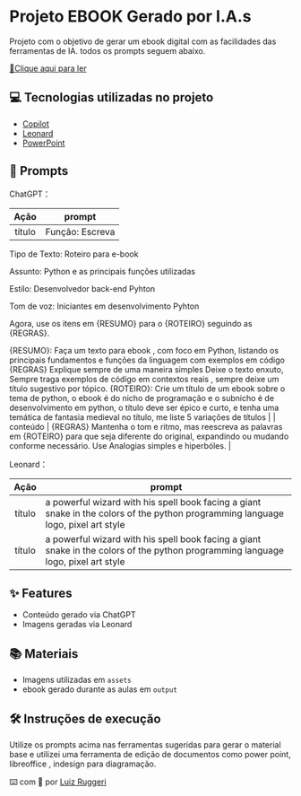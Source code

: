 # Projeto EBOOK Gerado por I.A.s

Projeto com o objetivo de gerar um ebook digital com as facilidades das ferramentas de IA. todos os prompts
seguem abaixo.

<a href="https://github.com/LGRuggeri/Projeto_ebook_DIO" title="View PDF now"> 📕Clique aqui para ler</a>

## 💻 Tecnologias utilizadas no projeto

- [Copilot](https://copilot.microsoft.com/) 
- [Leonard](https://leonardo.ai/)
- [PowerPoint](https://www.microsoft.com/en/microsoft-365/powerpoint)

## 🧠 Prompts


ChatGPT：

|   Ação   | prompt                                                                                                                                                                                                                                                                         |
| :------: | ------------------------------------------------------------------------------------------------------------------------------------------------------------------------------------------------------------------------------------------------------------------------------ |
|  título |   Função: Escreva

Tipo de Texto: Roteiro para e-book

Assunto: Python e as principais funções utilizadas

Estilo: Desenvolvedor back-end Pyhton 

Tom de voz: Iniciantes em desenvolvimento Pyhton

Agora, use os itens em {RESUMO} para o {ROTEIRO} seguindo as {REGRAS}.

{RESUMO}: Faça um texto para ebook , com foco em Python, listando os principais fundamentos e funções da linguagem com exemplos em código {REGRAS} Explique sempre de uma maneira simples Deixe o texto enxuto, Sempre traga exemplos de código em contextos reais , sempre deixe um título sugestivo por tópico.
{ROTEIRO}: Crie um título de um ebook sobre o tema de python, o ebook é do nicho de programação e o subnicho é de desenvolvimento em python, o título deve ser épico e curto, e tenha uma temática de fantasia medieval no título, me liste 5 variações de títulos                                                       |
| conteúdo | {REGRAS}
Mantenha o tom e ritmo, mas reescreva  as palavras em {ROTEIRO} para que seja diferente do original, expandindo ou mudando conforme necessário.
Use Analogias simples e hiperbóles. |


Leonard：

|  Ação  | prompt                                                                                 |
| :----: | -------------------------------------------------------------------------------------- |
| título | a powerful wizard with his spell book facing a giant snake in the colors of the python       programming language logo, pixel art style | 
| título | a powerful wizard with his spell book facing a giant snake in the colors of the python programming language logo, pixel art style |

## ✨ Features

- Conteúdo gerado via ChatGPT
- Imagens geradas via Leonard

## 📚 Materiais

- Imagens utilizadas em `assets`
- ebook gerado durante as aulas em `output`

## 🛠️ Instruções de execução

Utilize os prompts acima nas ferramentas sugeridas para gerar o material base e utilizei uma ferramenta de edição de documentos como power point, libreoffice , indesign para diagramação.


⌨️ com 💜 por [Luiz Ruggeri](https://github.com/LGRuggeri)